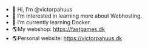 - 👋 Hi, I’m @victorpahuus
- 👀 I’m interested in learning more about Webhosting.
- 🌱 I’m currently learning Docker.
- 🌎My webshop: https://fastgames.dk
- 🌎Personal website: https://victorpahuus.dk

<!---
victorpahuus/victorpahuus is a ✨ special ✨ repository because its `README.md` (this file) appears on your GitHub profile.
You can click the Preview link to take a look at your changes.
--->
